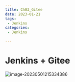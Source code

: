 ```yaml
---
title: Ch03_Gitee
date: 2023-01-21
tags:
 - Jenkins
categories:
 - Jenkins

---
```


# Jenkins + Gitee

![image-20230501215334386](https://markdown-1301334775.cos.eu-frankfurt.myqcloud.com/image-20230501215334386.png)




